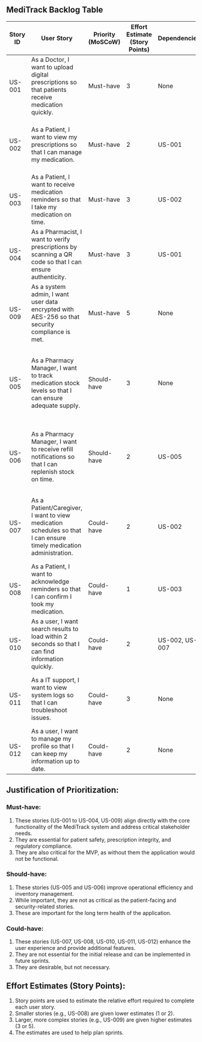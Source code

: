 ## **MediTrack Backlog Table**

| Story ID |	User Story	| Priority (MoSCoW) |	Effort Estimate (Story Points) |	Dependencies	| Justification |
|-------------|----------------|-------------|-------|------------------|---------------|
| US-001	| As a Doctor, I want to upload digital prescriptions so that patients receive medication quickly.	| Must-have	| 3 |	None	| Directly addresses the need for efficient prescription management, critical for patient care. |
| US-002	| As a Patient, I want to view my prescriptions so that I can manage my medication.	| Must-have	| 2	| US-001	| Core functionality for patient empowerment and medication adherence. |
| US-003	| As a Patient, I want to receive medication reminders so that I take my medication on time.	| Must-have	| 3	| US-002	| Critical for ensuring medication adherence and patient safety. |
| US-004	| As a Pharmacist, I want to verify prescriptions by scanning a QR code so that I can ensure authenticity.	| Must-have	| 3	| US-001	| Essential for preventing prescription fraud and ensuring patient safety. |
| US-009	| As a system admin, I want user data encrypted with AES-256 so that security compliance is met.	| Must-have	| 5	| None	| Critical for meeting regulatory compliance and ensuring data security. |
| US-005	| As a Pharmacy Manager, I want to track medication stock levels so that I can ensure adequate supply.	| Should-have	| 3	| None	| Important for inventory management and preventing stockouts, but not as critical as patient-facing features. |
| US-006	| As a Pharmacy Manager, I want to receive refill notifications so that I can replenish stock on time.	| Should-have	| 2	| US-005	| Improves inventory management efficiency, but can be managed manually in the short term. |
| US-007	| As a Patient/Caregiver, I want to view medication schedules so that I can ensure timely medication administration.	| Could-have	| 2	| US-002	| Useful for caregivers and patients with complex medication regimens, but not essential for initial release. |
| US-008	| As a Patient, I want to acknowledge reminders so that I can confirm I took my medication.	| Could-have	| 1	| US-003	| Improves medication adherence tracking, but not critical for initial functionality. |
| US-010	| As a user, I want search results to load within 2 seconds so that I can find information quickly.	| Could-have	| 2	| US-002, US-007	| Enhances user experience, but not critical for initial functionality. |
| US-011	| As a IT support, I want to view system logs so that I can troubleshoot issues.	| Could-have | 3 |	None	| Important for system maintenance, but not essential for the initial release. |
| US-012	| As a user, I want to manage my profile so that I can keep my information up to date.	| Could-have | 2	| None	| Improves user experience, but not critical for initial functionality. |

## **Justification of Prioritization:**

### **Must-have:**
  1. These stories (US-001 to US-004, US-009) align directly with the core functionality of the MediTrack system and address critical stakeholder needs.
  2. They are essential for patient safety, prescription integrity, and regulatory compliance.
  3. They are also critical for the MVP, as without them the application would not be functional.

### **Should-have:**
  1. These stories (US-005 and US-006) improve operational efficiency and inventory management.
  2. While important, they are not as critical as the patient-facing and security-related stories.
  3. These are important for the long term health of the application.
     
### **Could-have:**
  1. These stories (US-007, US-008, US-010, US-011, US-012) enhance the user experience and provide additional features.
  2. They are not essential for the initial release and can be implemented in future sprints.
  3. They are desirable, but not necessary.
     
## **Effort Estimates (Story Points):**

  1. Story points are used to estimate the relative effort required to complete each user story.
  2. Smaller stories (e.g., US-008) are given lower estimates (1 or 2).
  3. Larger, more complex stories (e.g., US-009) are given higher estimates (3 or 5).
  4. The estimates are used to help plan sprints.
